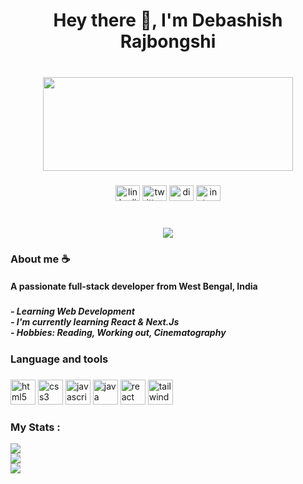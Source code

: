 <h1 align="center">Hey there 👋, I'm Debashish Rajbongshi</h1>

###

<br clear="both">

<div align="center">
  <img height="150" width="400" src="https://media1.giphy.com/media/v1.Y2lkPTc5MGI3NjExczA2ZG9iY3Vwa2pocjVhdnp2c3h1NWxlMjU5bWFvdTJrZm1rd3h2YyZlcD12MV9pbnRlcm5hbF9naWZfYnlfaWQmY3Q9Zw/KWscyl3Uo9eCGRdWvN/giphy.gif"  />
</div>

###

<div align="center">
  <img src="https://raw.githubusercontent.com/maurodesouza/profile-readme-generator/master/src/assets/icons/social/linkedin/default.svg" width="39" height="25" alt="linkedin logo"  />
  <img src="https://raw.githubusercontent.com/maurodesouza/profile-readme-generator/master/src/assets/icons/social/twitter/default.svg" width="39" height="25" alt="twitter logo"  />
  <img src="https://raw.githubusercontent.com/maurodesouza/profile-readme-generator/master/src/assets/icons/social/discord/default.svg" width="39" height="25" alt="discord logo"  />
  <img src="https://raw.githubusercontent.com/maurodesouza/profile-readme-generator/master/src/assets/icons/social/instagram/default.svg" width="39" height="25" alt="instagram logo"  />
</div>

###

<br clear="both">

<div align="center">
  <img src="https://visitor-badge.laobi.icu/badge?page_id=D36ash1sh.D36ash1sh&left_color=black&right_color=black"  />
</div>

###

<h3 align="left">About me ☕</h3>


<h4 align="left">A passionate full-stack developer from West Bengal, India</h4>

###

<h5 align="left">- Learning Web Development<br>- I'm currently learning React & Next.Js<br>- Hobbies: Reading, Working out, Cinematography</h5>

###

<h3 align="left">Language and tools</h3>

###

<div align="left">
  <img src="https://cdn.jsdelivr.net/gh/devicons/devicon/icons/html5/html5-original.svg" height="40" width="40" alt="html5 logo"  />
  <img src="https://cdn.jsdelivr.net/gh/devicons/devicon/icons/css3/css3-original.svg" height="40" width="40" alt="css3 logo"  />
  <img src="https://cdn.jsdelivr.net/gh/devicons/devicon/icons/javascript/javascript-original.svg" height="40" width="40" alt="javascript logo"  />
  <img src="https://cdn.jsdelivr.net/gh/devicons/devicon/icons/java/java-original.svg" height="40" width="40" alt="java logo"  />
  <img src="https://cdn.jsdelivr.net/gh/devicons/devicon/icons/react/react-original.svg" height="40" width="40" alt="react logo"  />
  <img src="https://cdn.simpleicons.org/tailwindcss/06B6D4" height="40" width="40" alt="tailwindcss logo"  />
</div>

###

<h3 align="left">My Stats :</h3>

![](https://github-readme-stats.vercel.app/api?username=D36ash1sh&theme=codeSTACKr&hide_border=true&include_all_commits=false&count_private=false)<br/>
![](https://nirzak-streak-stats.vercel.app/?user=D36ash1sh&theme=codeSTACKr&hide_border=true)<br/>
![](https://github-readme-stats.vercel.app/api/top-langs/?username=D36ash1sh&theme=codeSTACKr&hide_border=true&include_all_commits=false&count_private=false&layout=compact)

